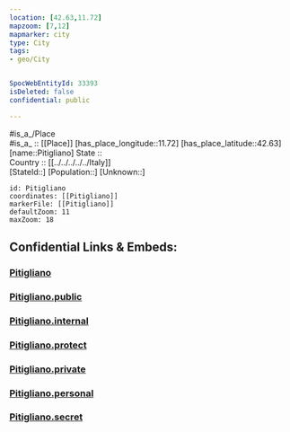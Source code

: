 ```yaml
---
location: [42.63,11.72] 
mapzoom: [7,12] 
mapmarker: city 
type: City
tags:
- geo/City


SpocWebEntityId: 33393
isDeleted: false
confidential: public

---
```

#is_a_/Place  
#is_a_ :: [[Place]] 
[has_place_longitude::11.72] 
[has_place_latitude::42.63] 
[name::Pitigliano] 
State ::  
Country :: [[../../../../../Italy]]  
[StateId::] 
[Population::] 
[Unknown::] 


```leaflet
id: Pitigliano
coordinates: [[Pitigliano]] 
markerFile: [[Pitigliano]] 
defaultZoom: 11 
maxZoom: 18
```


## Confidential Links & Embeds: 

### [Pitigliano](/_Standards/Earth/Continent/Europe/Europe~South/Italy/regions~Italy/Tuscany/Grosseto.Province/City/Pitigliano.md) 

### [Pitigliano.public](/_public/Earth/Continent/Europe/Europe~South/Italy/regions~Italy/Tuscany/Grosseto.Province/City/Pitigliano.public.md) 

### [Pitigliano.internal](/_internal/Earth/Continent/Europe/Europe~South/Italy/regions~Italy/Tuscany/Grosseto.Province/City/Pitigliano.internal.md) 

### [Pitigliano.protect](/_protect/Earth/Continent/Europe/Europe~South/Italy/regions~Italy/Tuscany/Grosseto.Province/City/Pitigliano.protect.md) 

### [Pitigliano.private](/_private/Earth/Continent/Europe/Europe~South/Italy/regions~Italy/Tuscany/Grosseto.Province/City/Pitigliano.private.md) 

### [Pitigliano.personal](/_personal/Earth/Continent/Europe/Europe~South/Italy/regions~Italy/Tuscany/Grosseto.Province/City/Pitigliano.personal.md) 

### [Pitigliano.secret](/_secret/Earth/Continent/Europe/Europe~South/Italy/regions~Italy/Tuscany/Grosseto.Province/City/Pitigliano.secret.md)


